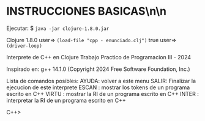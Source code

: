 # INSTRUCCIONES BASICAS\n\n

Ejecutar: 
$ `java -jar clojure-1.8.0.jar` 

Clojure 1.8.0
user=> `(load-file "cpp - enunciado.clj")`
true
user=> `(driver-loop)`

Interprete de C++ en Clojure
Trabajo Practico de Programacion III - 2024

Inspirado en: g++ 14.1.0 (Copyright 2024 Free Software Foundation, Inc.)

Lista de comandos posibles:
AYUDA: volver a este menu
SALIR: Finalizar la ejecucion de este interprete
ESCAN <archivo>: mostrar los tokens de un programa escrito en C++
VIRTU <archivo>: mostrar la RI de un programa escrito en C++
INTER <archivo>: interpretar la RI de un programa escrito en C++

C++> 

